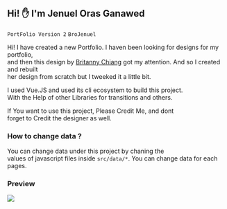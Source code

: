 ## Hi! ✋ I'm Jenuel Oras Ganawed
`PortFolio Version 2`  `BroJenuel`
  
Hi! I have created a new Portfolio. I haven been looking for designs for my portfolio,  
and then this design by [Britanny Chiang](http://mr-branding.blogspot.com/2019/09/website-inspiration-brittany-chiang.html) got my attention. And so I created and rebuilt  
her design from scratch but I tweeked it a little bit.  
  
I used Vue.JS and used its cli ecosystem to build this project.  
With the Help of other Libraries for transitions and others.

If You want to use this project, Please Credit Me, and dont  
forget to Credit the designer as well.

### How to change data ?
You can change data under this project by chaning the  
values of javascript files inside `src/data/*`. You can change data for each pages.  

### Preview
<img src="https://github.com/BroJenuel/jenuel-portfolio-v2/blob/master/meta-image.png?raw=true"/>

